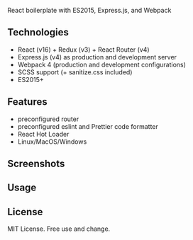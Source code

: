 React boilerplate with ES2015, Express.js, and Webpack

## Technologies

- React (v16) + Redux (v3) + React Router (v4)
- Express.js (v4) as production and development server
- Webpack 4 (production and development configurations)
- SCSS support (+ sanitize.css included)
- ES2015+

## Features
- preconfigured router
- preconfigured eslint and Prettier code formatter
- React Hot Loader
- Linux/MacOS/Windows

## Screenshots

## Usage

## License
MIT License. Free use and change.
